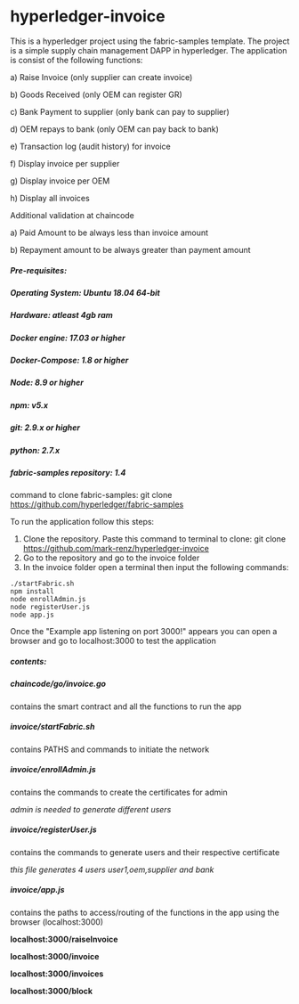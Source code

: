 # hyperledger-invoice

This is a hyperledger project using the fabric-samples template.
The project is a simple supply chain management DAPP in hyperledger.
The application is consist of the following functions:

a) Raise Invoice (only supplier can create invoice)

b) Goods Received (only OEM can register GR)

c) Bank Payment to supplier (only bank can pay to supplier)

d) OEM repays to bank (only OEM can pay back to bank)

e) Transaction log (audit history) for invoice

f) Display invoice per supplier

g) Display invoice per OEM

h) Display all invoices

  Additional validation at chaincode
  
  a) Paid Amount to be always less than invoice amount
  
  b) Repayment amount to be always greater than payment amount
  
  
  
##### Pre-requisites:

##### Operating System: Ubuntu 18.04 64-bit
##### Hardware: atleast 4gb ram
##### Docker engine: 17.03 or higher
##### Docker-Compose: 1.8 or higher
##### Node: 8.9 or higher
##### npm: v5.x
##### git: 2.9.x or higher
##### python: 2.7.x
##### fabric-samples repository: 1.4 
  command to clone fabric-samples: git clone https://github.com/hyperledger/fabric-samples

To run the application follow this steps:
1. Clone the repository. Paste this command to terminal to clone: git clone https://github.com/mark-renz/hyperledger-invoice
2. Go to the repository and go to the invoice folder
3. In the invoice folder open a terminal then input the following commands:
  ```
  ./startFabric.sh
  npm install
  node enrollAdmin.js
  node registerUser.js
  node app.js
  ```
Once the "Example app listening on port 3000!" appears you can open a browser and go to localhost:3000 to test the application

##### contents:

##### chaincode/go/invoice.go
  contains the smart contract and all the functions to run the app

##### invoice/startFabric.sh
  contains PATHS and commands to initiate the network

##### invoice/enrollAdmin.js
   contains the commands to create the certificates for admin
   
   *admin is needed to generate different users*

##### invoice/registerUser.js
  contains the commands to generate users and their respective certificate
   
   *this file generates 4 users user1,oem,supplier and bank*
   
##### invoice/app.js
  
  contains the paths to access/routing of the functions in the app using the browser (localhost:3000)
  
  **localhost:3000/raiseInvoice**
  
  **localhost:3000/invoice**
  
  **localhost:3000/invoices**
  
  **localhost:3000/block**
  
  
